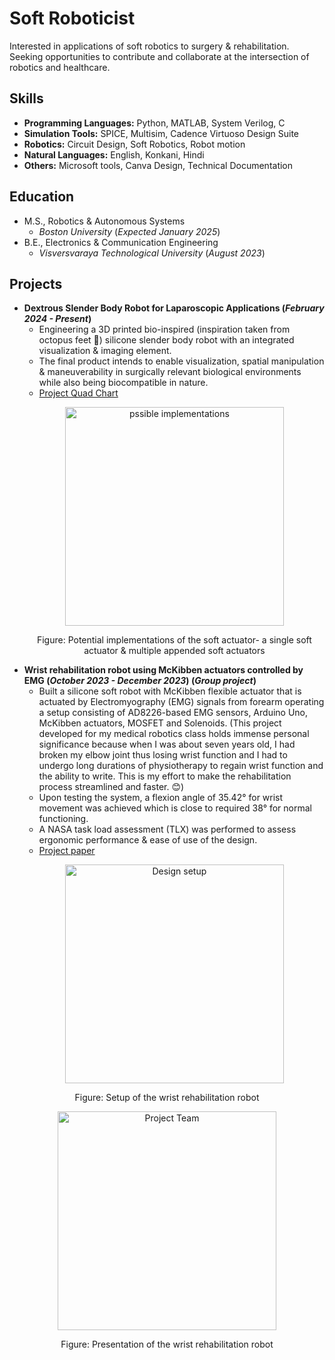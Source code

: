# Soft Roboticist
Interested in applications of soft robotics to  surgery & rehabilitation. Seeking opportunities to contribute and collaborate at the intersection of robotics and healthcare. 

## Skills
- **Programming Languages:** Python, MATLAB, System Verilog, C 
- **Simulation Tools:** SPICE, Multisim, Cadence Virtuoso Design Suite
- **Robotics:** Circuit Design, Soft Robotics, Robot motion
- **Natural Languages:** English, Konkani, Hindi 
- **Others:** Microsoft tools, Canva Design, Technical Documentation

## Education 
- M.S., Robotics & Autonomous Systems
  - _Boston University_ (_Expected January 2025_)
- B.E., Electronics & Communication Engineering
  - _Visversvaraya Technological University_ (_August 2023_)

## Projects
- **Dextrous Slender Body Robot for Laparoscopic Applications (_February 2024 - Present_)**
  - Engineering a 3D printed bio-inspired (inspiration taken from  octopus feet 🐙) silicone slender body robot with an integrated visualization & imaging element.
  - The final product intends to enable visualization, spatial manipulation & maneuverability in surgically relevant biological environments while also being biocompatible in nature.
  - [Project Quad Chart](https://github.com/ssbasty/ssbasty.github.io/files/14782022/Dexterous.slender.body.robot.for.laparoscopic.applications.Quad.chart.presentation.2.pdf)
  <p align="center">
      <img width="350" src="https://github.com/ssbasty/ssbasty.github.io/assets/102228956/2c8bbb09-6a23-4ec4-bb9b-fcff846b3a99" alt="pssible implementations">
  </p>  
  <p align="center">
    Figure: Potential implementations of the soft actuator- a single soft actuator & multiple appended soft actuators 
  </p>
- **Wrist rehabilitation robot using McKibben actuators controlled by EMG (_October 2023 - December 2023_) (_Group project_)**
  - Built a silicone soft robot with McKibben flexible actuator that is actuated by Electromyography (EMG) signals from forearm operating a setup consisting of AD8226-based EMG sensors, Arduino Uno, McKibben actuators, MOSFET and Solenoids. (This project developed for my medical robotics class holds immense personal significance because when I was about seven years old, I had broken my elbow joint thus losing wrist function and I had to undergo long durations of physiotherapy to regain wrist function and the ability to write. This is my effort to make the rehabilitation process streamlined and faster. 😊)
  - Upon testing the system, a flexion angle of 35.42° for wrist movement was achieved which is close to required 38° for normal functioning.
  - A NASA task load assessment (TLX) was performed to assess ergonomic performance & ease of use of the design.
  - [Project paper](https://github.com/ssbasty/ssbasty.github.io/files/14794544/Wrist.rehabilitation.robot.using.McKibben.actuators.controlled.by.EMG.pdf)
  <p align="center">
      <img width="350" src="https://github.com/ssbasty/ssbasty.github.io/assets/102228956/4b1fafa7-21b4-4d9d-b874-76c8af53f64d" alt="Design setup">
  </p>  
 <p align="center">
    Figure: Setup of the wrist rehabilitation robot
  </p>
  <p align="center">
        <img width="350" src="https://github.com/ssbasty/ssbasty.github.io/assets/102228956/42e9fcd5-c5b6-44fa-8163-87c729978633" alt="Project Team">
  </p>  
  <p align="center">
    Figure: Presentation of the wrist rehabilitation robot 
  </p>

  
